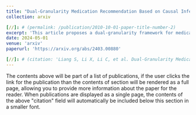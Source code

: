 ```yaml
---
title: "Dual-Granularity Medication Recommendation Based on Causal Inference"
collection: arxiv

[//]: # (permalink: /publication/2010-10-01-paper-title-number-2)
excerpt: 'This article proposes a dual-granularity framework for medication recommendation that utilizes causal inference to combine molecular-level and entity-level relationships, and designs a causality-based bias correction approach.'
date: 2024-05-01
venue: 'arxiv'
paperurl: 'https://arxiv.org/abs/2403.00880'

[//]: # (citation: 'Liang S, Li X, Li C, et al. Dual-Granularity Medication Recommendation Based on Causal Inference[J]. arXiv preprint arXiv:2403.00880, 2024.')
---
```


The contents above will be part of a list of publications, if the user clicks the link for the publication than the contents of section will be rendered as a full page, allowing you to provide more information about the paper for the reader. When publications are displayed as a single page, the contents of the above "citation" field will automatically be included below this section in a smaller font.
